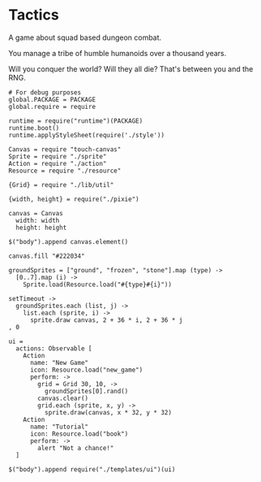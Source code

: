 Tactics
=======

A game about squad based dungeon combat.

You manage a tribe of humble humanoids over a thousand years.

Will you conquer the world? Will they all die? That's between you and the RNG.

    # For debug purposes
    global.PACKAGE = PACKAGE
    global.require = require

    runtime = require("runtime")(PACKAGE)
    runtime.boot()
    runtime.applyStyleSheet(require('./style'))

    Canvas = require "touch-canvas"
    Sprite = require "./sprite"
    Action = require "./action"
    Resource = require "./resource"

    {Grid} = require "./lib/util"

    {width, height} = require("./pixie")

    canvas = Canvas
      width: width
      height: height

    $("body").append canvas.element()

    canvas.fill "#222034"

    groundSprites = ["ground", "frozen", "stone"].map (type) ->
      [0..7].map (i) ->
        Sprite.load(Resource.load("#{type}#{i}"))

    setTimeout ->
      groundSprites.each (list, j) ->
        list.each (sprite, i) ->
          sprite.draw canvas, 2 + 36 * i, 2 + 36 * j
    , 0

    ui =
      actions: Observable [
        Action
          name: "New Game"
          icon: Resource.load("new_game")
          perform: ->
            grid = Grid 30, 10, ->
              groundSprites[0].rand()
            canvas.clear()
            grid.each (sprite, x, y) ->
              sprite.draw(canvas, x * 32, y * 32)
        Action
          name: "Tutorial"
          icon: Resource.load("book")
          perform: ->
            alert "Not a chance!"
      ]

    $("body").append require("./templates/ui")(ui)
